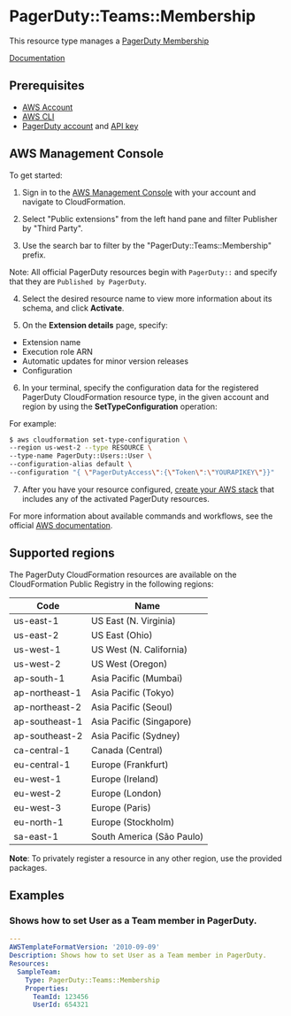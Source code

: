 # PagerDuty::Teams::Membership

This resource type manages a [PagerDuty Membership][1]

[Documentation][2]

## Prerequisites
* [AWS Account][3]
* [AWS CLI][4]
* [PagerDuty account][5] and [API key][6]
## AWS Management Console

To get started:

1. Sign in to the [AWS Management Console][7] with your account and navigate to CloudFormation.

2. Select "Public extensions" from the left hand pane and filter Publisher by "Third Party".

3. Use the search bar to filter by the "PagerDuty::Teams::Membership" prefix.

Note: All official  PagerDuty resources begin with `PagerDuty::` and specify that they are `Published by PagerDuty`.

4. Select the desired resource name to view more information about its schema, and click **Activate**.

5. On the **Extension details** page, specify:
- Extension name
- Execution role ARN
- Automatic updates for minor version releases
- Configuration

6. In your terminal, specify the configuration data for the registered PagerDuty CloudFormation resource type, in the given account and region by using the **SetTypeConfiguration** operation:


For example:

  ```Bash
  $ aws cloudformation set-type-configuration \
  --region us-west-2 --type RESOURCE \
  --type-name PagerDuty::Users::User \
  --configuration-alias default \
  --configuration "{ \"PagerDutyAccess\":{\"Token\":\"YOURAPIKEY\"}}"
  ```

7. After you have your resource configured, [create your AWS stack][8] that includes any of the activated PagerDuty resources.

For more information about available commands and workflows, see the official [AWS documentation][9].

## Supported regions

The PagerDuty CloudFormation resources are available on the CloudFormation Public Registry in the following regions:

| Code            | Name                      |
|-----------------|---------------------------|
| us-east-1       | US East (N. Virginia)     |
| us-east-2       | US East (Ohio)            |
| us-west-1       | US West (N. California)   |
| us-west-2       | US West (Oregon)          |
| ap-south-1      | Asia Pacific (Mumbai)     |
| ap-northeast-1  | Asia Pacific (Tokyo)      |
| ap-northeast-2  | Asia Pacific (Seoul)      |
| ap-southeast-1  | Asia Pacific (Singapore)  |
| ap-southeast-2  | Asia Pacific (Sydney)     |
| ca-central-1    | Canada (Central)          |
| eu-central-1    | Europe (Frankfurt)        |
| eu-west-1       | Europe (Ireland)          |
| eu-west-2       | Europe (London)           |
| eu-west-3       | Europe (Paris)            |
| eu-north-1      | Europe (Stockholm)        |
| sa-east-1       | South America (São Paulo) |

**Note**: To privately register a resource in any other region, use the provided packages.

## Examples


### Shows how to set User as a Team member in PagerDuty.
```yaml
---
AWSTemplateFormatVersion: '2010-09-09'
Description: Shows how to set User as a Team member in PagerDuty.
Resources:
  SampleTeam:
    Type: PagerDuty::Teams::Membership
    Properties:
      TeamId: 123456
      UserId: 654321
```
[1]: https://support.pagerduty.com/docs/teams
[2]: ./docs/README.md
[3]: https://aws.amazon.com/account/
[4]: https://aws.amazon.com/cli/
[5]: https://www.pagerduty.com/
[6]: https://support.pagerduty.com/docs/api-access-keys
[7]: https://aws.amazon.com/console/
[8]: https://console.aws.amazon.com/cloudformation/home
[9]: https://docs.aws.amazon.com/AWSCloudFormation/latest/UserGuide/registry.html


